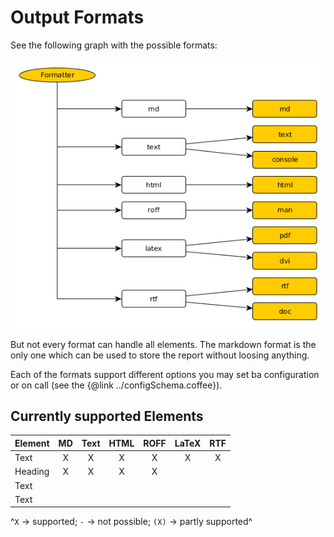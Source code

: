 Output Formats
=============================================================
See the following graph with the possible formats:

![Formats](./formats.png)

But not every format can handle all elements. The markdown format is the only one
which can be used to store the report without loosing anything.

Each of the formats support different options you may set ba configuration or on call
(see the {@link ../configSchema.coffee}).


Currently supported Elements
-------------------------------------------------------------

| Element | MD  | Text | HTML | ROFF | LaTeX | RTF |
|:------- |:---:|:----:|:----:|:----:|:-----:|:---:|
| Text    |  X  |  X   |  X   |  X   |  X    |  X  |
| Heading |  X  |  X   |  X   |  X   |       |     |
| Text    |     |      |      |      |       |     |
| Text    |     |      |      |      |       |     |

^`X` -> supported; `-` -> not possible; `(X)` -> partly supported^
